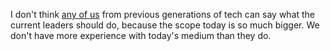 I don't think <a href="https://appleinsider.com/articles/20/06/12/apple-next-veteran-joanna-hoffman-calls-todays-technology-leaders-remarkably-ignorant">any of us</a> from previous generations of tech can say what the current leaders should do, because the scope today is so much bigger. We don't have more experience with today's medium than they do.  
